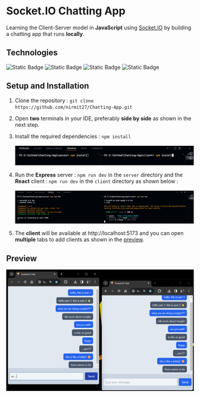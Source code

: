 # Socket.IO Chatting App

Learning the Client-Server model in **JavaScript** using [Socket.IO](https://socket.io/) by building a chatting app that runs **locally**.

## Technologies

![Static Badge](https://img.shields.io/badge/React-blue?style=for-the-badge&logo=react)
![Static Badge](https://img.shields.io/badge/Express-green?style=for-the-badge&logo=express)
![Static Badge](https://img.shields.io/badge/Socket-black?style=for-the-badge&logo=socket.io)
![Static Badge](https://img.shields.io/badge/Tailwind-1b3053?style=for-the-badge&logo=tailwindcss)

## Setup and Installation

1. Clone the repository : `git clone https://github.com/nirmit27/Chatting-App.git`
   
2. Open **two** terminals in your IDE, preferably **side by side** as shown in the next step.
   
3. Install the required dependencies : `npm install`<br><br>![Dependancies](./client/public/depend.png)
4. Run the **Express** server : `npm run dev` in the `server` directory and the **React** client : `npm run dev` in the `client` directory as shown below :<br><br>![Running](./client/public/run.png)
5. The **client** will be available at http://localhost:5173 and you can open **multiple** tabs to add clients as shown in the [preview](#preview).

## Preview

![Preview](./client/public/preview.png)
